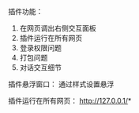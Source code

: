 插件功能：
1. 在网页调出右侧交互面板
2. 插件运行在所有网页 
3. 登录权限问题
4. 打包问题
5. 对话交互细节

插件悬浮窗口：
通过样式设置悬浮

插件运行在所有网页：
http://127.0.0.1/*


